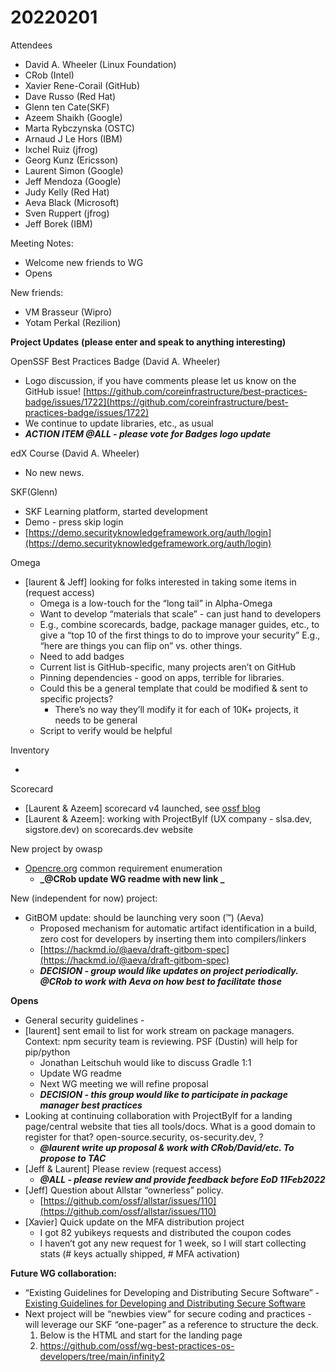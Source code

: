 # 20220201

Attendees 

* David A. Wheeler (Linux Foundation)
* CRob (Intel)
* Xavier Rene-Corail (GitHub)
* Dave Russo (Red Hat)
* Glenn ten Cate(SKF)
* Azeem Shaikh (Google)
* Marta Rybczynska (OSTC)
* Arnaud J Le Hors (IBM)
* Ixchel Ruiz (jfrog)
* Georg Kunz (Ericsson)
* Laurent Simon (Google)
* Jeff Mendoza (Google)
* Judy Kelly (Red Hat)
* Aeva Black (Microsoft)
* Sven Ruppert (jfrog)
* Jeff Borek (IBM)

Meeting Notes:

* Welcome new friends to WG
* Opens

New friends:

* VM Brasseur (Wipro)
* Yotam Perkal (Rezilion)

**Project Updates**
**(please enter and speak to anything interesting)**

OpenSSF Best Practices Badge (David A. Wheeler)

* Logo discussion, if you have comments please let us know on the GitHub issue! [https://github.com/coreinfrastructure/best-practices-badge/issues/1722](https://github.com/coreinfrastructure/best-practices-badge/issues/1722)
* We continue to update libraries, etc., as usual
* **_ACTION ITEM @ALL - please vote for Badges logo update_**

edX Course (David A. Wheeler)

* No new news.

SKF(Glenn)

* SKF Learning platform, started development
* Demo - press skip login
* [https://demo.securityknowledgeframework.org/auth/login](https://demo.securityknowledgeframework.org/auth/login) 

Omega

* [laurent & Jeff] looking for folks interested in taking some items in  (request access)
    * Omega is a low-touch for the “long tail” in Alpha-Omega
    * Want to develop “materials that scale” - can just hand to developers
    * E.g., combine scorecards, badge, package manager guides, etc., to give a “top 10 of the first things to do to improve your security” E.g., “here are things you can flip on” vs. other things.
    * Need to add badges
    * Current list is GitHub-specific, many projects aren’t on GitHub
    * Pinning dependencies - good on apps, terrible for libraries.
    * Could this be a general template that could be modified & sent to specific projects?
        * There’s no way they’ll modify it for each of 10K+ projects, it needs to be general
    * Script to verify would be helpful

Inventory

* 

Scorecard

* [Laurent & Azeem] scorecard v4 launched, see [ossf blog](https://openssf.org/blog/2022/01/19/reducing-security-risks-in-open-source-software-at-scale-scorecards-launches-v4/)
* [Laurent & Azeem]: working with ProjectByIf (UX company - slsa.dev, sigstore.dev) on scorecards.dev website

New project by owasp

* [Opencre.org](https://www.opencre.org) common requirement enumeration
    * **_@CRob update WG readme with new link _**

New (independent for now) project:

* GitBOM update: should be launching very soon (™) (Aeva)
    * Proposed mechanism for automatic artifact identification in a build, zero cost for developers by inserting them into compilers/linkers
    * [https://hackmd.io/@aeva/draft-gitbom-spec](https://hackmd.io/@aeva/draft-gitbom-spec) 
    * **_DECISION - group would like updates on project periodically.  @CRob to work with Aeva on how best to facilitate those_**

**Opens**

* General security guidelines - 
* [laurent] sent email to list for work stream on package managers. Context: npm security team is reviewing. PSF (Dustin) will help for pip/python
    * Jonathan Leitschuh would like to discuss Gradle 1:1
    * Update WG readme
    * Next WG meeting we will refine proposal
    * **_DECISION - this group would like to participate in package manager best practices_**
* Looking at continuing collaboration with ProjectByIf  for a landing page/central website that ties all tools/docs. What is a good domain to register for that? open-source.security, os-security.dev, ?
    * **_@laurent write up proposal & work with CRob/David/etc.  To propose to TAC_**
* [Jeff & Laurent] Please review   (request access)
    * **_@ALL - please review and provide feedback before EoD 11Feb2022_**
* [Jeff] Question about Allstar “ownerless” policy.
    * [https://github.com/ossf/allstar/issues/110](https://github.com/ossf/allstar/issues/110) 
* [Xavier] Quick update on the MFA distribution project
    * I got 82 yubikeys requests and distributed the coupon codes
    * I haven’t got any new request for 1 week, so I will start collecting stats (# keys actually shipped, # MFA activation) 

**Future WG collaboration:**

* “Existing Guidelines for Developing and Distributing Secure Software” - [Existing Guidelines for Developing and Distributing Secure Software](https://docs.google.com/document/d/11bRB-Q_j9sj19EEC32-ijMiEHERPRwZRVWE9HwNr2pc/edit)
* Next project will be “newbies view” for secure coding and practices - will leverage our SKF “one-pager” as a reference to structure the deck.
    1. Below is the HTML and start for the landing page
    2. https://github.com/ossf/wg-best-practices-os-developers/tree/main/infinity2
    